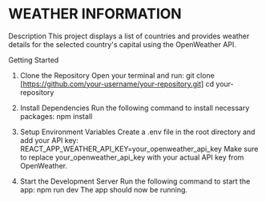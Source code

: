 # WEATHER INFORMATION
Description
This project displays a list of countries and provides weather details for the selected country's capital using the OpenWeather API.

Getting Started
1. Clone the Repository
Open your terminal and run:
git clone [https://github.com/your-username/your-repository.git]
cd your-repository

2. Install Dependencies
Run the following command to install necessary packages:
npm install

3. Setup Environment Variables
Create a .env file in the root directory and add your API key:
REACT_APP_WEATHER_API_KEY=your_openweather_api_key
Make sure to replace your_openweather_api_key with your actual API key from OpenWeather.

4. Start the Development Server
Run the following command to start the app:
npm run dev
The app should now be running.
